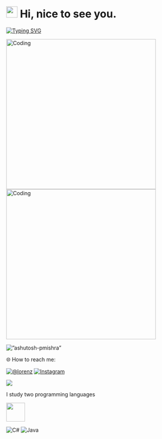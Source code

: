 <h1><img src="https://emojis.slackmojis.com/emojis/images/1531849430/4246/blob-sunglasses.gif?1531849430" width="30"/> Hi, nice to see you.</h1> 

  

 [![Typing SVG](https://readme-typing-svg.demolab.com?font=Carter+One&pause=1000&background=FFFFFF00&center=true&width=350&height=40&lines=I'm+++Lorenz+Camo+19+year+old+;Aspiring-+Web+Developer)](https://git.io/typing-svg) 



 <img align="rigth" alt="Coding" width="400" src=https://miro.medium.com/max/1400/1*Urc28sbnORGOW5oyohQ06g.gif>
 <img align="rigth" alt="Coding" width="400" src=https://c.tenor.com/2uyENRmiUt0AAAAC/coding.gif>
  

 <p align=”left”> <img src=https://komarev.com/ghpvc/?username=ashutosh-pmishra&label=Profile%20views&color=0e75b6&style=flat alt=”ashutosh-pmishra” /> </p> 

  

 🌐 How to reach me: 

  

  

 [![@lorenz](https://img.shields.io/badge/lorenzCamo-%231877F2.svg?logo=Facebook&logoColor=white)](https://facebook.com/lorenztulodcamo) [![Instagram](https://img.shields.io/badge/lornzzze-%23E4405F.svg?logo=Instagram&logoColor=white)](https://instagram.com/lornzzze )  

  

 [![](https://img.shields.io/badge/Gmail-lorenzcamo23@gmail.com-red)](mailto:lorenzcamo23@gmail.com) 

  

  

 I study two programming languages 

 </a><img src="https://media.giphy.com/media/WUlplcMpOCEmTGBtBW/giphy.gif" width="50">  

 </em></p> 

  

  

 ![C#](https://img.shields.io/badge/c%23-%23239120.svg?style=for-the-badge&logo=c-sharp&logoColor=white) ![Java](https://img.shields.io/badge/java-%23ED8B00.svg?style=for-the-badge&logo=java&logoColor=white)
